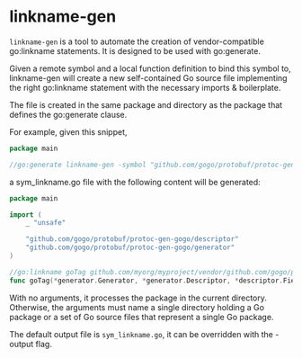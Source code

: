 # linkname-gen

`linkname-gen` is a tool to automate the creation of vendor-compatible go:linkname statements.
It is designed to be used with go:generate.

Given a remote symbol and a local function definition to bind this symbol to, linkname-gen will create a new self-contained Go source file implementing the right go:linkname statement with the necessary imports & boilerplate.

The file is created in the same package and directory as the package that defines the go:generate clause.

For example, given this snippet,  
```Go
package main

//go:generate linkname-gen -symbol "github.com/gogo/protobuf/protoc-gen-gogo/generator.(*Generator).goTag" -def "func goTag(*generator.Generator, *generator.Descriptor, *descriptor.FieldDescriptorProto, string) string"
```

a sym_linkname.go file with the following content will be generated:  
```Go
package main

import (
	_ "unsafe"

	"github.com/gogo/protobuf/protoc-gen-gogo/descriptor"
	"github.com/gogo/protobuf/protoc-gen-gogo/generator"
)

//go:linkname goTag github.com/myorg/myproject/vendor/github.com/gogo/protobuf/protoc-gen-gogo/generator
func goTag(*generator.Generator, *generator.Descriptor, *descriptor.FieldDescriptorProto, string) string
```

With no arguments, it processes the package in the current directory.
Otherwise, the arguments must name a single directory holding a Go package or a set of Go source files that represent a single Go package.

The default output file is `sym_linkname.go`, it can be overridden with the -output flag.
